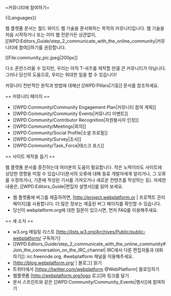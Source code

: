 =커뮤니티에 참여하기=

{{Languages}}

웹 플랫폼 문서는 월드 와이드 웹 기술을 문서화하는 목적의 커뮤니티입니다. 웹 기술을 처음 시작하거나 또는 이미 웹 전문가든 상관없이, [[WPD:Editors_Guide/step_2_communicate_with_the_online_community|커뮤니티에 참여]]하기를 권장합니다.

[[File:community_pic.jpeg|200px]]

다소 혼란스러울 수 있지만, ​​우리는 아직 T-셔츠를 제작할 만큼 큰 커뮤니티가 아닙니다. ​​그러나 당신의 도움으로, 우리는 위대한 일을 할 수 있습니다!

커뮤니티 전반적인 원칙과 방법에 대해선 [[WPD:Pillars|기둥]] 문서를 참조하세요.

== 커뮤니티 페이지 == 

* [[WPD:Community/Community Engagement Plan|커뮤니티 참여 계획]]
* [[WPD:Community/Community Events|커뮤니티 이벤트]]
* [[WPD:Community/Contributor Recognition|자원봉사자 인정]]
* [[WPD:Community/Meetings|회의]]
* [[WPD:Community/Social Profile|소셜 프로필]]
* [[WPD:Community/Survey|조사]]
* [[WPD:Community/Task_Force|태스크 포스]]

== 사이트 제작을 돕기 ==

웹 플랫폼 문서를 증진하는데 여러분의 도움이 필요합니다. 작은 노력이라도 사이트에 상당한 영향을 미칠 수 있습니다(문서의 오류에 대해 동료 개발자에게 알리거나, 그 오류를 수정하거나, 기존에 작성된 기사를 가져오거나 새로운 컨텐츠를 작성하는 등). 자세한 내용은, [[WPD:Editors_Guide|편집자 설명서]]를 읽어 보세요.

* 웹 플랫폼에 버그를 제출하려면,  [http://project.webplatform.or | 프로젝트 관리 페이지]를 사용합니다. 더 많은 정보는 제출된 버그 페이지를 확인할 수 있습니다.
* 당신이 webplatform.org에 대한 질문이 있으시면, 먼저 FAQ를 이용해주세요.

== 새 소식 ==

*  w3.org 메일링 리스트 [http://lists.w3.org/Archives/Public/public-webplatform/ 구독하기]
* [[WPD:Editors_Guide/step_2_communicate_with_the_online_community#Join_the_conversation_on_the_IRC_channel| IRC에서 다른 편집자들과 대화하기]]: irc.freenode.org, #webplatform 채널을 이용해주세요.
* [http://blog.webplatform.org/ | 블로그] 읽기
* 트위터에서 [https://twitter.com/webplatform @WebPlatform] 팔로잉하기
*  웹플랫폼 [http://webplatform.org/logo 로고]와 링크를 달기
* 문서 스프린트와 같은 [[WPD:Community/Community_Events|행사]]에 참여하기